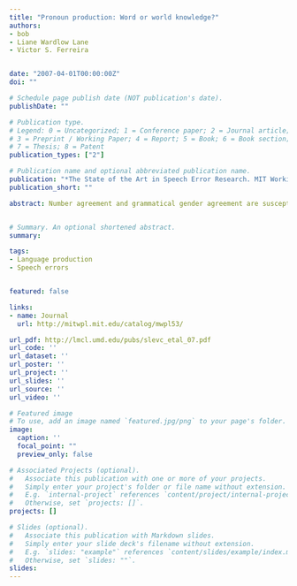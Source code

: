 ```yaml
---
title: "Pronoun production: Word or world knowledge?"
authors:
- bob
- Liane Wardlow Lane
- Victor S. Ferreira


date: "2007-04-01T00:00:00Z"
doi: ""

# Schedule page publish date (NOT publication's date).
publishDate: ""

# Publication type.
# Legend: 0 = Uncategorized; 1 = Conference paper; 2 = Journal article;
# 3 = Preprint / Working Paper; 4 = Report; 5 = Book; 6 = Book section;
# 7 = Thesis; 8 = Patent
publication_types: ["2"]

# Publication name and optional abbreviated publication name.
publication: "*The State of the Art in Speech Error Research. MIT Working Papers in Linguistics, 53, 191-203.*"
publication_short: ""

abstract: Number agreement and grammatical gender agreement are susceptible to attraction, where characteristics of other sentence elements lead to agreement errors. Previous evidence and theories suggest that attraction happens as a syntactic or lexical process (i.e., involving word-knowledge), rather than as a conceptual process (i.e., involving world-knowledge). The current paper presents data on a different type of agreement<b>:</b> agreement in notional/conceptual gender between genitive pronouns and their antecedents. We find that conceptual gender agreement is also susceptible to attraction, but unlike number or grammatical gender agreement, this attraction happens as a conceptual process, not a syntactic/lexical process.


# Summary. An optional shortened abstract.
summary:

tags:
- Language production
- Speech errors


featured: false

links:
- name: Journal
  url: http://mitwpl.mit.edu/catalog/mwpl53/

url_pdf: http://lmcl.umd.edu/pubs/slevc_etal_07.pdf
url_code: ''
url_dataset: ''
url_poster: ''
url_project: ''
url_slides: ''
url_source: ''
url_video: ''

# Featured image
# To use, add an image named `featured.jpg/png` to your page's folder. 
image:
  caption: ''
  focal_point: ""
  preview_only: false

# Associated Projects (optional).
#   Associate this publication with one or more of your projects.
#   Simply enter your project's folder or file name without extension.
#   E.g. `internal-project` references `content/project/internal-project/index.md`.
#   Otherwise, set `projects: []`.
projects: []

# Slides (optional).
#   Associate this publication with Markdown slides.
#   Simply enter your slide deck's filename without extension.
#   E.g. `slides: "example"` references `content/slides/example/index.md`.
#   Otherwise, set `slides: ""`.
slides:
---
```


